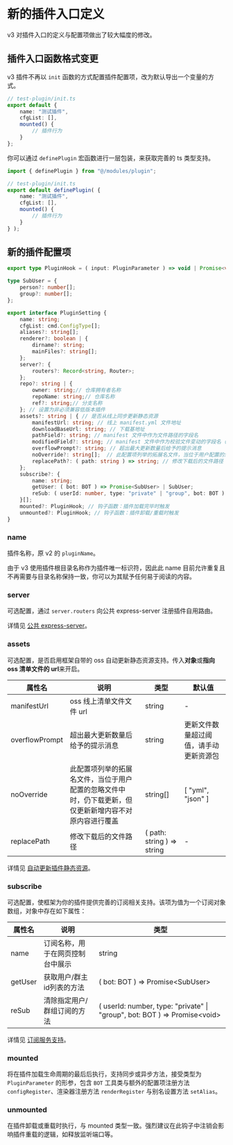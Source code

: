 # 新的插件入口定义

v3 对插件入口的定义与配置项做出了较大幅度的修改。

## 插件入口函数格式变更

v3 插件不再以 `init` 函数的方式配置插件配置项，改为默认导出一个变量的方式。

```ts
// test-plugin/init.ts
export default {
    name: "测试插件",
    cfgList: [],
    mounted() {
        // 插件行为
    }
};
```

你可以通过 `definePlugin` 宏函数进行一层包装，来获取完善的 ts 类型支持。

```ts
import { definePlugin } from "@/modules/plugin";

// test-plugin/init.ts
export default definePlugin( {
    name: "测试插件",
    cfgList: [],
    mounted() {
        // 插件行为
    }
} );
```

## 新的插件配置项

```ts
export type PluginHook = ( input: PluginParameter ) => void | Promise<void>;

type SubUser = {
    person?: number[];
    group?: number[];
};

export interface PluginSetting {
    name: string;
    cfgList: cmd.ConfigType[];
    aliases?: string[];
    renderer?: boolean | {
        dirname?: string;
        mainFiles?: string[];
    };
    server?: {
        routers?: Record<string, Router>;
    };
    repo?: string | {
        owner: string;// 仓库拥有者名称
        repoName: string;// 仓库名称
        ref?: string;// 分支名称
    }; // 设置为非必须兼容低版本插件
    assets?: string | { // 是否从线上同步更新静态资源
        manifestUrl: string; // 线上 manifest.yml 文件地址
        downloadBaseUrl: string; // 下载基地址
        pathField?: string; // manifest 文件中作为文件路径的字段名
        modifiedField?: string; // manifest 文件中作为校验文件变动的字段名（最后修改时间/文件唯一值等）
        overflowPrompt?: string; // 超出最大更新数量后给予的提示消息
        noOverride?: string[];  // 此配置项列举的拓展名文件，当位于用户配置的忽略文件中时，仍下载更新，但仅更新新增内容不对原内容进行覆盖
        replacePath?: ( path: string ) => string; // 修改下载后的文件路径
    };
    subscribe?: {
        name: string;
        getUser: ( bot: BOT ) => Promise<SubUser> | SubUser;
        reSub: ( userId: number, type: "private" | "group", bot: BOT ) => Promise<void> | void;
    }[];
    mounted?: PluginHook; // 钩子函数：插件加载完毕时触发
    unmounted?: PluginHook; // 钩子函数：插件卸载/重载时触发
}
```

### name

插件名称，原 v2 的 `pluginName`。

由于 v3 使用插件根目录名称作为插件唯一标识符，因此此 name 目前允许重复且不再需要与目录名称保持一致，你可以为其赋予任何易于阅读的内容。

### server

可选配置，通过 `server.routers` 向公共 express-server 注册插件自用路由。

详情见 [公共 express-server](../../guide/plugin/public-server.md)。

### assets

可选配置，是否启用框架自带的 oss 自动更新静态资源支持。传入**对象**或**指向 oss 清单文件的 url**来开启。

| 属性名            | 说明                                                  | 类型                         | 默认值                 |
|----------------|-----------------------------------------------------|----------------------------|---------------------|
| manifestUrl    | oss 线上清单文件文件 url                                    | string                     | -                   |
| overflowPrompt | 超出最大更新数量后给予的提示消息                                    | string                     | 更新文件数量超过阈值，请手动更新资源包 |
| noOverride     | 此配置项列举的拓展名文件，当位于用户配置的忽略文件中时，仍下载更新，但仅更新新增内容不对原内容进行覆盖 | string[]                   | [ "yml", "json" ]   |
| replacePath    | 修改下载后的文件路径                                          | ( path: string ) => string | -                   |

详情见 [自动更新插件静态资源](../../guide/plugin/static-resource.md)。

### subscribe

可选配置，使框架为你的插件提供完善的订阅相关支持。该项为值为一个订阅对象数组，对象中存在如下属性：

| 属性名     | 说明               | 类型                                                                         |
|---------|------------------|----------------------------------------------------------------------------|
| name    | 订阅名称，用于在网页控制台中展示 | string                                                                     | -                   |
| getUser | 获取用户/群主id列表的方法   | ( bot: BOT ) => Promise\<SubUser>                                          |
| reSub   | 清除指定用户/群组订阅的方法   | ( userId: number, type: "private" \| "group", bot: BOT ) => Promise\<void> | void;    | 

详情见 [订阅服务支持](../../guide/plugin/subscribe.md)。

### mounted

将在插件加载生命周期的最后后执行，支持同步或异步方法，接受类型为 `PluginParameter` 的形参，包含 `BOT` 工具类与额外的配置项注册方法 `configRegister`、渲染器注册方法 `renderRegister` 与别名设置方法 `setAlias`。

### unmounted

在插件卸载或重载时执行，与 mounted 类型一致。强烈建议在此钩子中注销会影响插件重载的逻辑，如释放监听端口等。
